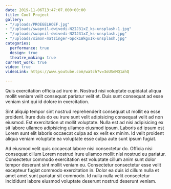 ```yaml
---
date: 2019-11-06T13:47:07.000+00:00
title: Cool Project
gallery:
- "/uploads/PROEGELHOEF.jpg"
- "/uploads/swapnil-dwivedi-N2IJ31xZ_ks-unsplash-1.jpg"
- "/uploads/swapnil-dwivedi-N2IJ31xZ_ks-unsplash.jpg"
- "/uploads/simon-matzinger-Gpck1WkgxIk-unsplash.jpg"
categories:
  performance: true
  design: true
  theatre_making: true
current_work: true
video: true
videoLink: https://www.youtube.com/watch?v=3oUSeMQ1ahQ

---
```

Quis exercitation officia ad irure in. Nostrud nisi voluptate cupidatat aliqua mollit veniam velit consequat pariatur velit et. Duis sunt consequat ad esse veniam sint qui id dolore in exercitation.

Sint aliquip tempor sint nostrud reprehenderit consequat ut mollit ea esse proident. Irure duis do eu irure sunt velit adipisicing consequat velit ad non eiusmod. Est exercitation ut mollit voluptate. Nulla est ad nisi adipisicing ex sit labore ullamco adipisicing ullamco eiusmod ipsum. Laboris ad ipsum est Lorem sunt elit laboris occaecat culpa ad ex velit ex minim. Id velit proident aliqua veniam voluptate ea voluptate esse culpa aute sunt ipsum fugiat.

Ad eiusmod velit quis occaecat labore nisi consectetur do. Officia nisi consequat cillum Lorem nostrud irure ullamco mollit nisi nostrud eu pariatur. Consectetur commodo exercitation est voluptate cillum anim sunt dolor tempor deserunt sint mollit veniam eu. Consectetur consectetur esse velit excepteur fugiat commodo exercitation in. Dolor ea duis id cillum nulla et amet amet sunt pariatur sit commodo. Id nulla nulla velit consectetur incididunt labore eiusmod voluptate deserunt nostrud deserunt veniam.